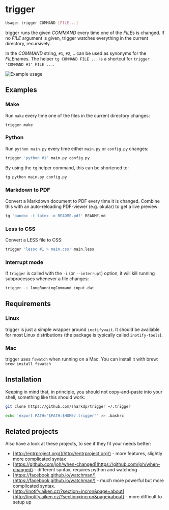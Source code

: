 # trigger

``` bash
Usage: trigger COMMAND [FILE...]
```

trigger runs the given *COMMAND* every time one of the *FILE*s is changed.
If no *FILE* argument is given, trigger watches everything in the current
directory, recursively.

In the *COMMAND* string, `#1`, `#2`, .. can be used as synonyms for the
*FILE*names. The helper `tg COMMAND FILE ...` is a shortcut for
`trigger 'COMMAND #1' FILE ...`.

![Example usage](http://i.imgur.com/xlpR376.gif)

## Examples

### Make

Run `make` every time one of the files in the current directory changes:

```
trigger make
```

### Python

Run `python main.py` every time either `main.py` or `config.py` changes:

``` bash
trigger 'python #1' main.py config.py
```

By using the `tg` helper command, this can be shortened to:

``` bash
tg python main.py config.py
```

### Markdown to PDF

Convert a Markdown document to PDF every time it is changed. Combine this with
an auto-reloading PDF-viewer (e.g. okular) to get a live preview:

``` bash
tg 'pandoc -t latex -o README.pdf' README.md
```

### Less to CSS

Convert a LESS file to CSS:

``` bash
trigger 'lessc #1 > main.css' main.less
```

### Interrupt mode

If `trigger` is called with the `-i` (or `--interrupt`) option, it will kill
running subprocesses whenever a file changes:
``` bash
trigger -i longRunningCommand input.dat
```


## Requirements

### Linux
trigger is just a simple wrapper around `inotifywait`. It should be available
for most Linux distributions (the package is typically called `inotify-tools`).

### Mac

trigger uses `fswatch` when running on a Mac. 
You can install it with brew: `brew install fswatch`

## Installation

Keeping in mind that, in principle, you should not copy-and-paste into your
shell, something like this should work:

``` bash
git clone https://github.com/sharkdp/trigger ~/.trigger

echo 'export PATH="$PATH:$HOME/.trigger"' >> .bashrc
```

## Related projects

Also have a look at these projects, to see if they fit your needs better:

- [http://entrproject.org/](http://entrproject.org/) - more features, slightly more complicated syntax
- [https://github.com/joh/when-changed](https://github.com/joh/when-changed) - different syntax, requires python and watchdog
- [https://facebook.github.io/watchman/](https://facebook.github.io/watchman/) - much more powerful but more complicated syntax.
- [http://inotify.aiken.cz/?section=incron&page=about](http://inotify.aiken.cz/?section=incron&page=about) - more difficult to setup up
